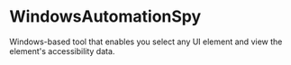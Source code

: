 # WindowsAutomationSpy
Windows-based tool that enables you select any UI element and view the element's accessibility data.

